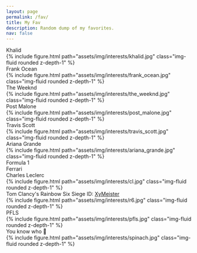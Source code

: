 ```yaml
---
layout: page
permalink: /fav/
title: My Fav
description: Random dump of my favorites.
nav: false
---
```



<div class="row">
    <div class="col-sm-3 mt-3 mt-md-0">
        Khalid
    </div>
    <div class="col-sm-3 mt-3 mt-md-0">
        {% include figure.html path="assets/img/interests/khalid.jpg" class="img-fluid rounded z-depth-1" %}
    </div>
    <div class="col-sm-3 mt-3 mt-md-0">
        Frank Ocean
    </div>
    <div class="col-sm-3 mt-3 mt-md-0">
        {% include figure.html path="assets/img/interests/frank_ocean.jpg" class="img-fluid rounded z-depth-1" %}
    </div>
</div>

<div class="row">
    <div class="col-sm-3 mt-3 mt-md-0">
        The Weeknd
    </div>
    <div class="col-sm-3 mt-3 mt-md-0">
        {% include figure.html path="assets/img/interests/the_weeknd.jpg" class="img-fluid rounded z-depth-1" %}
    </div>
    <div class="col-sm-3 mt-3 mt-md-0">
        Post Malone
    </div>
    <div class="col-sm-3 mt-3 mt-md-0">
        {% include figure.html path="assets/img/interests/post_malone.jpg" class="img-fluid rounded z-depth-1" %}
    </div>
</div>

<div class="row">
    <div class="col-sm-3 mt-3 mt-md-0">
        Travis Scott
    </div>
    <div class="col-sm-3 mt-3 mt-md-0">
        {% include figure.html path="assets/img/interests/travis_scott.jpg" class="img-fluid rounded z-depth-1" %}
    </div>
    <div class="col-sm-3 mt-3 mt-md-0">
        Ariana Grande
    </div>
    <div class="col-sm-3 mt-3 mt-md-0">
        {% include figure.html path="assets/img/interests/ariana_grande.jpg" class="img-fluid rounded z-depth-1" %}
    </div>
</div>

<div class="row">
    <div class="col-sm-3 mt-3 mt-md-0">
        Formula 1 <br>
        Ferrari <br>
        Charles Leclerc
    </div>
    <div class="col-sm-3 mt-3 mt-md-0">
        {% include figure.html path="assets/img/interests/cl.jpg" class="img-fluid rounded z-depth-1" %}
    </div>
    <div class="col-sm-3 mt-3 mt-md-0">
        Tom Clancy's Rainbow Six Siege
        ID: <a href="https://tabstats.com/siege/player/xymeister/21d8657e-b0a2-4856-b80d-207c294e2fef" target="_blank">XyMeister</a> 
    </div>
    <div class="col-sm-3 mt-3 mt-md-0">
        {% include figure.html path="assets/img/interests/r6.jpg" class="img-fluid rounded z-depth-1" %}
    </div>
</div>

<div class="row">
    <div class="col-sm-3 mt-3 mt-md-0">
        PFLS
    </div>
    <div class="col-sm-3 mt-3 mt-md-0">
        {% include figure.html path="assets/img/interests/pfls.jpg" class="img-fluid rounded z-depth-1" %}
    </div>
    <div class="col-sm-3 mt-3 mt-md-0">
        You know who 🧡
    </div>
    <div class="col-sm-3 mt-3 mt-md-0">
        {% include figure.html path="assets/img/interests/spinach.jpg" class="img-fluid rounded z-depth-1" %}
    </div>
</div>